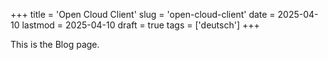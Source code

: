 +++
title = 'Open Cloud Client'
slug = 'open-cloud-client'
date = 2025-04-10
lastmod = 2025-04-10
draft = true
tags = ['deutsch']
+++

This is the Blog page.